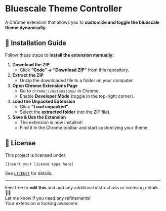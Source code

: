 # Bluescale Theme Controller  

A Chrome extension that allows you to **customize and toggle the bluescale theme dynamically.**  

## 🚀 Installation Guide  

Follow these steps to **install the extension manually:**  

1. **Download the ZIP**  
   - Click **“Code” → “Download ZIP”** from this repository.  
2. **Extract the ZIP**  
   - Unzip the downloaded file to a folder on your computer.  
3. **Open Chrome Extensions Page**  
   - Go to `chrome://extensions/` in Chrome.  
   - Enable **Developer Mode** (toggle in the top-right corner).  
4. **Load the Unpacked Extension**  
   - Click **"Load unpacked"**.  
   - Select the **extracted folder** (not the ZIP file).  
5. **Save & Use the Extension**  
   - The extension is now installed!  
   - Find it in the Chrome toolbar and start customizing your theme.  

## 📝 License  

This project is licensed under:  

`[Insert your license type here]`  

See [`LICENSE`](LICENSE) for details.  

---

Feel free to **edit this** and add any additional instructions or licensing details. 🚀💙  
Let me know if you need any refinements!  
Your extension is looking awesome.
